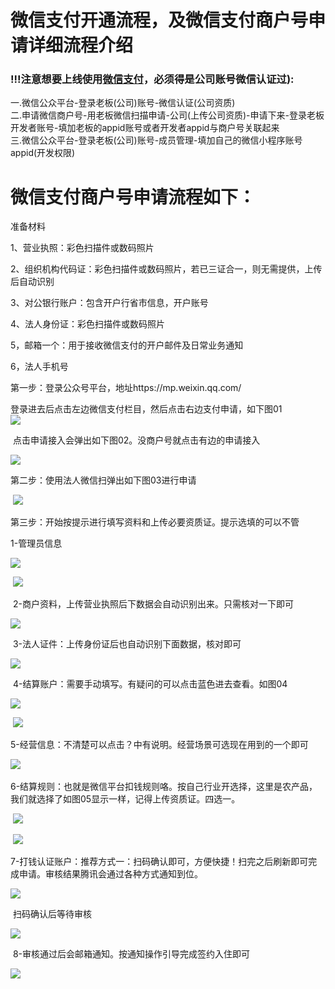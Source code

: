 # 微信支付开通流程，及微信支付商户号申请详细流程介绍

### !!!注意想要上线使用[微信支付](https://so.csdn.net/so/search?q=%E5%BE%AE%E4%BF%A1%E6%94%AF%E4%BB%98&spm=1001.2101.3001.7020)，必须得是公司账号微信认证过):  
一.微信公众平台-登录老板(公司)账号-微信认证(公司资质)  
二.申请微信商户号-用老板微信扫描申请-公司(上传公司资质)-申请下来-登录老板开发者账号-填加老板的appid账号或者开发者appid与商户号关联起来  
三.微信公众平台-登录老板(公司)账号-成员管理-填加自己的微信小程序账号appid(开发权限)

# 微信支付商户号申请流程如下：

准备材料

1、营业执照：彩色扫描件或数码照片

2、组织机构代码证：彩色扫描件或数码照片，若已三证合一，则无需提供，上传后自动识别

3、对公银行账户：包含开户行省市信息，开户账号

4、法人身份证：彩色扫描件或数码照片

5，邮箱一个：用于接收微信支付的开户邮件及日常业务通知

6，法人手机号

第一步：登录公众号平台，地址https://mp.weixin.qq.com/

登录进去后点击左边微信支付栏目，然后点击右边支付申请，如下图01  
![](https://img-blog.csdnimg.cn/851c0b29ff78489ba3250200ae1aa3d2.png?x-oss-process=image/watermark,type_d3F5LXplbmhlaQ,shadow_50,text_Q1NETiBA5p-g5qqs5Yqg5qCk,size_20,color_FFFFFF,t_70,g_se,x_16)

 点击申请接入会弹出如下图02。没商户号就点击有边的申请接入

![](https://img-blog.csdnimg.cn/f4ecf05f74144fbbaddd242e73de67e5.png?x-oss-process=image/watermark,type_d3F5LXplbmhlaQ,shadow_50,text_Q1NETiBA5p-g5qqs5Yqg5qCk,size_20,color_FFFFFF,t_70,g_se,x_16)

第二步：使用法人微信扫弹出如下图03进行申请

 ![](https://img-blog.csdnimg.cn/8a3e13c45f3446b888605a30cc2aff27.png?x-oss-process=image/watermark,type_d3F5LXplbmhlaQ,shadow_50,text_Q1NETiBA5p-g5qqs5Yqg5qCk,size_20,color_FFFFFF,t_70,g_se,x_16)

第三步：开始按提示进行填写资料和上传必要资质证。提示选填的可以不管

1-管理员信息

![](https://img-blog.csdnimg.cn/7496ee5c5d1749e8b689c95d859b951f.png?x-oss-process=image/watermark,type_d3F5LXplbmhlaQ,shadow_50,text_Q1NETiBA5p-g5qqs5Yqg5qCk,size_20,color_FFFFFF,t_70,g_se,x_16)

 ![](https://img-blog.csdnimg.cn/c49a79f252d3422bb73dd51c1e3704aa.png?x-oss-process=image/watermark,type_d3F5LXplbmhlaQ,shadow_50,text_Q1NETiBA5p-g5qqs5Yqg5qCk,size_20,color_FFFFFF,t_70,g_se,x_16)

 2-商户资料，上传营业执照后下数据会自动识别出来。只需核对一下即可

![](https://img-blog.csdnimg.cn/fe07c8499026429a8148869994ce6baa.png?x-oss-process=image/watermark,type_d3F5LXplbmhlaQ,shadow_50,text_Q1NETiBA5p-g5qqs5Yqg5qCk,size_20,color_FFFFFF,t_70,g_se,x_16)

 3-法人证件：上传身份证后也自动识别下面数据，核对即可

![](https://img-blog.csdnimg.cn/64986f5b538443568c6c9f2231b5accd.png?x-oss-process=image/watermark,type_d3F5LXplbmhlaQ,shadow_50,text_Q1NETiBA5p-g5qqs5Yqg5qCk,size_20,color_FFFFFF,t_70,g_se,x_16)

 4-结算账户：需要手动填写。有疑问的可以点击蓝色进去查看。如图04

![](https://img-blog.csdnimg.cn/0b6b00c9590343fd9de0ccb9009f5bbc.png?x-oss-process=image/watermark,type_d3F5LXplbmhlaQ,shadow_50,text_Q1NETiBA5p-g5qqs5Yqg5qCk,size_20,color_FFFFFF,t_70,g_se,x_16)

 ![](https://img-blog.csdnimg.cn/180455e8852d42e8853e7f62e4fa20e6.png?x-oss-process=image/watermark,type_d3F5LXplbmhlaQ,shadow_50,text_Q1NETiBA5p-g5qqs5Yqg5qCk,size_20,color_FFFFFF,t_70,g_se,x_16)

5-经营信息：不清楚可以点击？中有说明。经营场景可选现在用到的一个即可

![](https://img-blog.csdnimg.cn/852e8a79cb544cb692b6b3a928ed2849.png?x-oss-process=image/watermark,type_d3F5LXplbmhlaQ,shadow_50,text_Q1NETiBA5p-g5qqs5Yqg5qCk,size_20,color_FFFFFF,t_70,g_se,x_16) 

6-结算规则：也就是微信平台扣钱规则咯。按自己行业开选择，这里是农产品，我们就选择了如图05显示一样，记得上传资质证。四选一。

 ![](https://img-blog.csdnimg.cn/402969c4a37c45d4995ca3b0d70ca0bb.png?x-oss-process=image/watermark,type_d3F5LXplbmhlaQ,shadow_50,text_Q1NETiBA5p-g5qqs5Yqg5qCk,size_20,color_FFFFFF,t_70,g_se,x_16)

 ![](https://img-blog.csdnimg.cn/70346d1496674b6d8bf2bb64084bbe2e.png?x-oss-process=image/watermark,type_d3F5LXplbmhlaQ,shadow_50,text_Q1NETiBA5p-g5qqs5Yqg5qCk,size_20,color_FFFFFF,t_70,g_se,x_16)

7-打钱认证账户：推荐方式一：扫码确认即可，方便快捷！扫完之后刷新即可完成申请。审核结果腾讯会通过各种方式通知到位。

![](https://img-blog.csdnimg.cn/d8981b5bc49a4cda9cde9ae28edfce55.png?x-oss-process=image/watermark,type_d3F5LXplbmhlaQ,shadow_50,text_Q1NETiBA5p-g5qqs5Yqg5qCk,size_20,color_FFFFFF,t_70,g_se,x_16)

 扫码确认后等待审核 

![](https://img-blog.csdnimg.cn/b391ed524e1649fba078aa3f00bcf2d7.png?x-oss-process=image/watermark,type_d3F5LXplbmhlaQ,shadow_50,text_Q1NETiBA5p-g5qqs5Yqg5qCk,size_20,color_FFFFFF,t_70,g_se,x_16)

 8-审核通过后会邮箱通知。按通知操作引导完成签约入住即可

![](https://img-blog.csdnimg.cn/99ee6398ffdd4bc896606cdbc7f36426.png?x-oss-process=image/watermark,type_d3F5LXplbmhlaQ,shadow_50,text_Q1NETiBA5p-g5qqs5Yqg5qCk,size_20,color_FFFFFF,t_70,g_se,x_16)